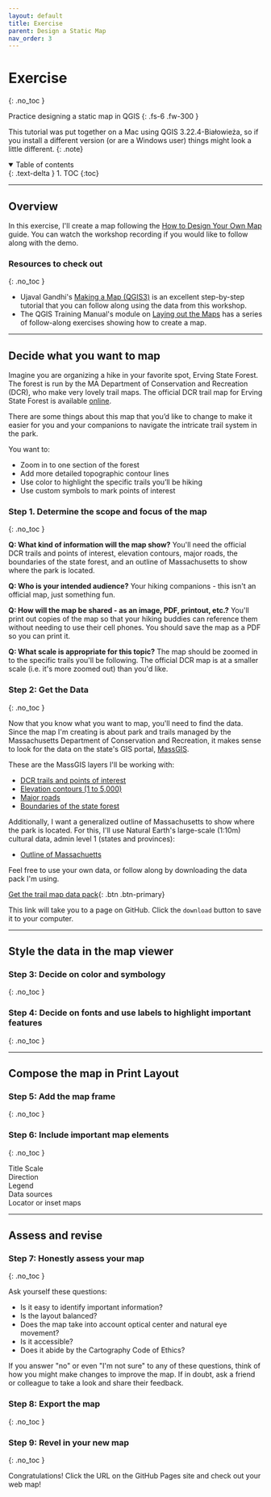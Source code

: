 ```yaml
---
layout: default
title: Exercise
parent: Design a Static Map
nav_order: 3
---
```


# Exercise
{: .no_toc }

Practice designing a static map in QGIS
{: .fs-6 .fw-300 }

This tutorial was put together on a Mac using QGIS 3.22.4-Białowieża, so if you install a different version (or are a Windows user) things might look a little different.
{: .note}

<details open markdown="block">
  <summary>
    Table of contents
  </summary>
  {: .text-delta }
1. TOC
{:toc}
</details>

---

## Overview

In this exercise, I'll create a map following the [How to Design Your Own Map](/map-design/#how-to-design-your-own-map) guide. You can watch the workshop recording if you would like to follow along with the demo.

### Resources to check out
{: .no_toc }

* Ujaval Gandhi's [Making a Map (QGIS3)](https://www.qgistutorials.com/en/docs/3/making_a_map.html) is an excellent step-by-step tutorial that you can follow along using the data from this workshop.
* The QGIS Training Manual's module on [Laying out the Maps](https://docs.qgis.org/3.28/en/docs/training_manual/map_composer/index.html) has a series of follow-along exercises showing how to create a map.

---
## Decide what you want to map

Imagine you are organizing a hike in your favorite spot, Erving State Forest. The forest is run by the MA Department of Conservation and Recreation (DCR), who make very lovely trail maps. The official DCR trail map for Erving State Forest is available [online](https://www.mass.gov/locations/erving-state-forest).

There are some things about this map that you’d like to change to make it easier for you and your companions to navigate the intricate trail system in the park.

You want to:
* Zoom in to one section of the forest
* Add more detailed topographic contour lines
* Use color to highlight the specific trails you’ll be hiking
* Use custom symbols to mark points of interest

### Step 1. Determine the scope and focus of the map
{: .no_toc }

**Q: What kind of information will the map show?**
You'll need the official DCR trails and points of interest, elevation contours, major roads, the boundaries of the state forest, and an outline of Massachusetts to show where the park is located.

**Q: Who is your intended audience?**
Your hiking companions - this isn't an official map, just something fun.

**Q: How will the map be shared - as an image, PDF, printout, etc.?**
You'll print out copies of the map so that your hiking buddies can reference them without needing to use their cell phones. You should save the map as a PDF so you can print it.

**Q: What scale is appropriate for this topic?**
The map should be zoomed in to the specific trails you'll be following. The official DCR map is at a smaller scale (i.e. it's more zoomed out) than you'd like.

### Step 2: Get the Data
{: .no_toc }

Now that you know what you want to map, you'll need to find the data. Since the map I'm creating is about park and trails managed by the Massachusetts Department of Conservation and Recreation, it makes sense to look for the data on the state's GIS portal, [MassGIS](https://www.mass.gov/orgs/massgis-bureau-of-geographic-information).

These are the MassGIS layers I'll be working with:

* [DCR trails and points of interest](https://www.mass.gov/info-details/massgis-data-department-of-conservation-and-recreation-roads-trails)
* [Elevation contours (1 to 5,000)](https://www.mass.gov/info-details/massgis-data-elevation-contours-15000)
* [Major roads](https://www.mass.gov/info-details/massgis-data-massachusetts-department-of-transportation-massdot-roads)
* [Boundaries of the state forest](https://www.mass.gov/info-details/massgis-data-protected-and-recreational-openspace)

Additionally, I want a generalized outline of Massachusetts to show where the park is located. For this, I'll use Natural Earth's large-scale (1:10m) cultural data, admin level 1 (states and provinces):

* [Outline of Massachuetts](https://www.naturalearthdata.com/downloads/10m-cultural-vectors/)

Feel free to use your own data, or follow along by downloading the data pack I'm using.

[Get the trail map data pack](https://github.com/umass-gis/workshops/blob/main/content/static-map/data/trailmap_datapack_mar2023.zip){: .btn .btn-primary}

This link will take you to a page on GitHub. Click the `download` button to save it to your computer.

---
## Style the data in the map viewer

### Step 3: Decide on color and symbology
{: .no_toc }


### Step 4: Decide on fonts and use labels to highlight important features
{: .no_toc }


---
## Compose the map in Print Layout

### Step 5: Add the map frame
{: .no_toc }

### Step 6:  Include important map elements
{: .no_toc }

Title
Scale   
Direction       
Legend             
Data sources    
Locator or inset maps

---
## Assess and revise

### Step 7: Honestly assess your map
{: .no_toc }

Ask yourself these questions:
* Is it easy to identify important information?
* Is the layout balanced?
* Does the map take into account optical center and natural eye movement?
* Is it accessible?
* Does it abide by the Cartography Code of Ethics?

If you answer "no" or even "I'm not sure" to any of these questions, think of how you might make changes to improve the map. If in doubt, ask a friend or colleague to take a look and share their feedback.

### Step 8: Export the map
{: .no_toc }



### Step 9: Revel in your new map
{: .no_toc }

Congratulations! Click the URL on the GitHub Pages site and check out your web map!
